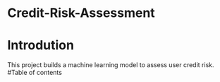 # Credit-Risk-Assessment
# Introdution 
This project builds a machine learning model to assess user credit risk.
#Table of contents

